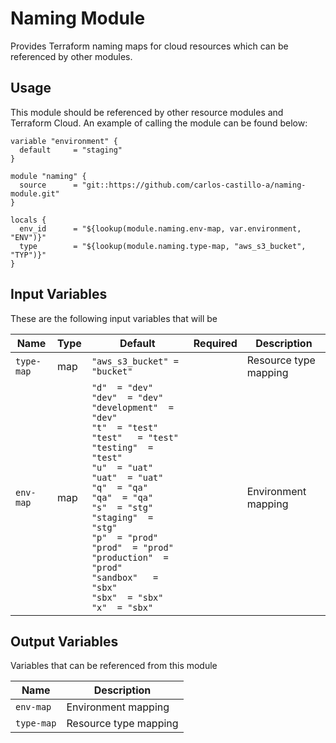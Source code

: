 # Naming Module
Provides Terraform naming maps for cloud resources which can be referenced by other modules.

## Usage
This module should be referenced by other resource modules and Terraform Cloud. An example of calling the module can be found below:

```
variable "environment" {
  default     = "staging"
}

module "naming" {
  source      = "git::https://github.com/carlos-castillo-a/naming-module.git"
}

locals {
  env_id      = "${lookup(module.naming.env-map, var.environment, "ENV")}"
  type        = "${lookup(module.naming.type-map, "aws_s3_bucket", "TYP")}"
}
```

## Input Variables
These are the following input variables that will be 

| Name         | Type    | Default                                       | Required | Description
| ------------ | ------- | --------------------------------------------- | -------- | --------------------------------------
| `type-map`   |  map    | `"aws_s3_bucket" = "bucket"`                  |          | Resource type mapping
| `env-map`    |  map    | `"d"  = "dev"`<br>`"dev"  = "dev"`<br>`"development"  = "dev"`<br>`"t"  = "test"`<br>`"test"   = "test"`<br>`"testing"  = "test"`<br>`"u"  = "uat"`<br>`"uat"  = "uat"`<br>`"q"  = "qa"` <br>`"qa"  = "qa"`<br>`"s"  = "stg"`<br>`"staging"  = "stg"`<br>`"p"  = "prod"`<br>`"prod"  = "prod"`<br>`"production"  = "prod"`<br>`"sandbox"   = "sbx"`<br>`"sbx"  = "sbx"`<br>`"x"  = "sbx"` |          | Environment mapping

## Output Variables
Variables that can be referenced from this module

| Name       | Description            |
| ---------- | ---------------------- |
| `env-map`  | Environment mapping    |
| `type-map` | Resource type mapping  |